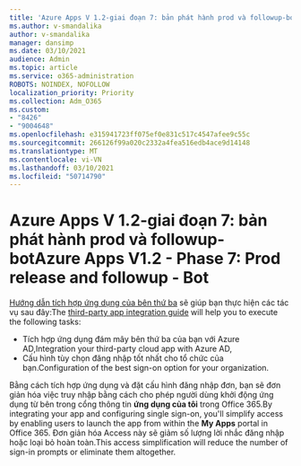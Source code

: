 ```yaml
---
title: 'Azure Apps V 1.2-giai đoạn 7: bản phát hành prod và followup-bot'
ms.author: v-smandalika
author: v-smandalika
manager: dansimp
ms.date: 03/10/2021
audience: Admin
ms.topic: article
ms.service: o365-administration
ROBOTS: NOINDEX, NOFOLLOW
localization_priority: Priority
ms.collection: Adm_O365
ms.custom:
- "8426"
- "9004648"
ms.openlocfilehash: e315941723ff075ef0e831c517c4547afee9c55c
ms.sourcegitcommit: 266126f99a020c2332a4fea516edb4ace9d14148
ms.translationtype: MT
ms.contentlocale: vi-VN
ms.lasthandoff: 03/10/2021
ms.locfileid: "50714790"
---
```

# <a name="azure-apps-v12---phase-7-prod-release-and-followup---bot"></a><span data-ttu-id="89ce4-102">Azure Apps V 1.2-giai đoạn 7: bản phát hành prod và followup-bot</span><span class="sxs-lookup"><span data-stu-id="89ce4-102">Azure Apps V1.2 - Phase 7: Prod release and followup - Bot</span></span>

<span data-ttu-id="89ce4-103">[Hướng dẫn tích hợp ứng dụng của bên thứ ba](https://admin.microsoft.com/AdminPortal/Home) sẽ giúp bạn thực hiện các tác vụ sau đây:</span><span class="sxs-lookup"><span data-stu-id="89ce4-103">The [third-party app integration guide](https://admin.microsoft.com/AdminPortal/Home) will help you to execute the following tasks:</span></span> 
- <span data-ttu-id="89ce4-104">Tích hợp ứng dụng đám mây bên thứ ba của bạn với Azure AD,</span><span class="sxs-lookup"><span data-stu-id="89ce4-104">Integration your third-party cloud app with Azure AD,</span></span> 
- <span data-ttu-id="89ce4-105">Cấu hình tùy chọn đăng nhập tốt nhất cho tổ chức của bạn.</span><span class="sxs-lookup"><span data-stu-id="89ce4-105">Configuration of the best sign-on option for your organization.</span></span>

<span data-ttu-id="89ce4-106">Bằng cách tích hợp ứng dụng và đặt cấu hình đăng nhập đơn, bạn sẽ đơn giản hóa việc truy nhập bằng cách cho phép người dùng khởi động ứng dụng từ bên trong cổng thông tin **ứng dụng của tôi** trong Office 365.</span><span class="sxs-lookup"><span data-stu-id="89ce4-106">By integrating your app and configuring single sign-on, you'll simplify access by enabling users to launch the app from within the **My Apps** portal in Office 365.</span></span> <span data-ttu-id="89ce4-107">Đơn giản hóa Access này sẽ giảm số lượng lời nhắc đăng nhập hoặc loại bỏ hoàn toàn.</span><span class="sxs-lookup"><span data-stu-id="89ce4-107">This access simplification will reduce the number of sign-in prompts or eliminate them altogether.</span></span>
